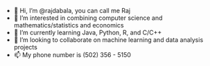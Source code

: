 - 👋 Hi, I’m @rajdabala, you can call me Raj
- 👀 I’m interested in combining computer science and mathematics/statistics and economics
- 🌱 I’m currently learning Java, Python, R, and C/C++
- 🔆 I’m looking to collaborate on machine learning and data analysis projects
- 📫 My phone number is (502) 356 - 5150

<!---
rajdabala/rajdabala is a ✨ special ✨ repository because its `README.md` (this file) appears on your GitHub profile.
You can click the Preview link to take a look at your changes.
--->
